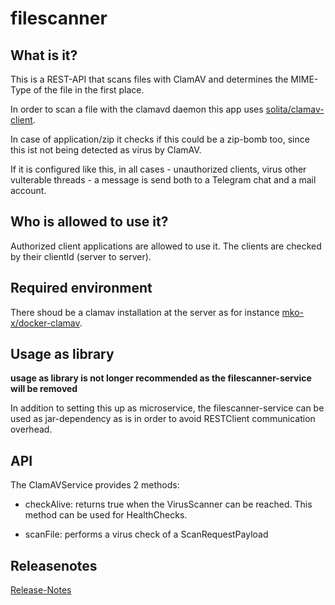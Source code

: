 # filescanner

## What is it?

This is a REST-API that scans files with ClamAV and determines the MIME-Type of the file in the first place.

In order to scan a file with the clamavd daemon this app uses [solita/clamav-client](https://github.com/solita/clamav-java).

In case of application/zip it checks if this could be a zip-bomb too, since this ist not being detected as virus by ClamAV.

If it is configured like this, in all cases - unauthorized clients, virus other vulterable threads -  a message is send both to a Telegram chat and a mail account.

## Who is allowed to use it?

Authorized client applications are allowed to use it. The clients are checked by their clientId (server to server).

## Required environment

There shoud be a clamav installation at the server as for instance [mko-x/docker-clamav](https://github.com/mko-x/docker-clamav).

## Usage as library

__usage as library is not longer recommended as the filescanner-service will be removed__

In addition to setting this up as microservice, the filescanner-service can be used as jar-dependency as is in order to avoid RESTClient communication overhead.

## API

The ClamAVService provides 2 methods:

* checkAlive: returns true when the VirusScanner can be reached. This method can be used for HealthChecks.

* scanFile: performs a virus check of a ScanRequestPayload


## Releasenotes

[Release-Notes](RELEASE-NOTES.md)
